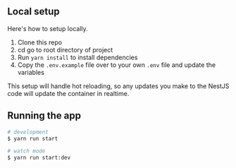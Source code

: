 

## Local setup

Here's how to setup locally.

1. Clone this repo
2. cd go to root directory of project
3. Run `yarn install` to install dependencies
4. Copy the `.env.example` file over to your own `.env` file and update the variables

This setup will handle hot reloading, so any updates you make to the NestJS code will update the container in realtime.

## Running the app

```bash
# development
$ yarn run start

# watch mode
$ yarn run start:dev



